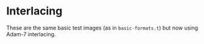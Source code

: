 Interlacing
===========

These are the same basic test images (as in `basic-formats.t`) but now using
Adam-7 interlacing.
